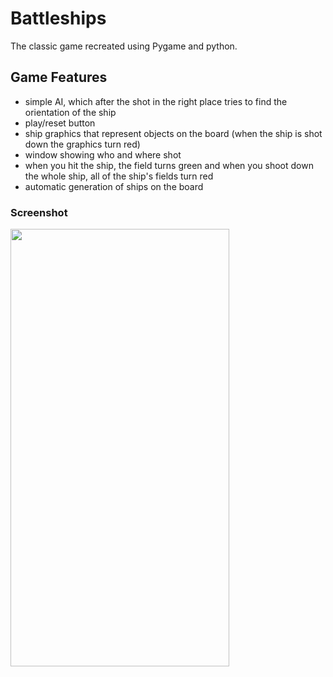 # Battleships

The classic game recreated using Pygame and python.

## Game Features
- simple AI, which after the shot in the right place tries to find the orientation of the ship
- play/reset button
- ship graphics that represent objects on the board (when the ship is shot down the graphics turn red)
- window showing who and where shot
- when you hit the ship, the field turns green and when you shoot down the whole ship, all of the ship's fields turn red
- automatic generation of ships on the board<br/>

### Screenshot<br/>
<img src="https://i.imgur.com/gxo8yU2.png" width="350px" height="700px"/>

